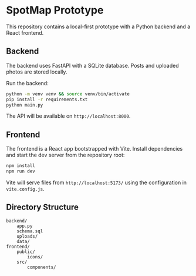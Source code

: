 # SpotMap Prototype

This repository contains a local-first prototype with a Python backend and a React frontend.

## Backend

The backend uses FastAPI with a SQLite database. Posts and uploaded photos are stored locally.

Run the backend:

```bash
python -m venv venv && source venv/bin/activate
pip install -r requirements.txt
python main.py
```

The API will be available on `http://localhost:8000`.

## Frontend

The frontend is a React app bootstrapped with Vite. Install dependencies and
start the dev server from the repository root:

```bash
npm install
npm run dev
```

Vite will serve files from `http://localhost:5173/` using the configuration in
`vite.config.js`.

## Directory Structure

```
backend/
    app.py
    schema.sql
    uploads/
    data/
frontend/
    public/
        icons/
    src/
        components/
```
